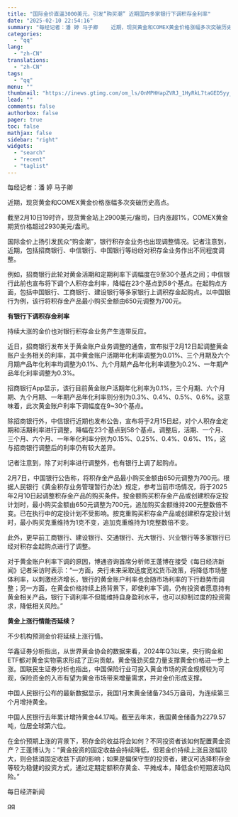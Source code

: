 ```yaml
---
title: "国际金价直逼3000美元，引发“购买潮” 近期国内多家银行下调积存金利率"
date: "2025-02-10 22:54:16"
summary: "每经记者：潘 婷 马子卿    近期，现货黄金和COMEX黄金价格涨幅多次突破历史高点。截至2月10..."
categories:
  - "qq"
lang:
  - "zh-CN"
translations:
  - "zh-CN"
tags:
  - "qq"
menu: ""
thumbnail: "https://inews.gtimg.com/om_ls/OnMPHHapZVRJ_1HyRkL7taGED5yy_LR7yxzNZ6-Irsy0MAA_640360/0"
lead: ""
comments: false
authorbox: false
pager: true
toc: false
mathjax: false
sidebar: "right"
widgets:
  - "search"
  - "recent"
  - "taglist"
---
```


每经记者：潘 婷 马子卿

近期，现货黄金和COMEX黄金价格涨幅多次突破历史高点。

截至2月10日19时许，现货黄金站上2900美元/盎司，日内涨超1%，COMEX黄金期货价格超过2930美元/盎司。

国际金价上扬引发民众“购金潮”，银行积存金业务也出现调整情况。记者注意到，近期，包括招商银行、中信银行、中国银行等纷纷对积存金业务作出不同程度调整。

例如，招商银行此轮对黄金活期和定期利率下调幅度在9至30个基点之间；中信银行此前也宣布将下调个人积存金利率，降幅在23个基点到58个基点。在起购点方面，包括中国银行、工商银行、建设银行等多家银行上调积存金起购点。以中国银行为例，该行将积存金产品最小购买金额由650元调整为700元。

**有银行下调积存金利率**

持续大涨的金价也对银行积存金业务产生连带反应。

近日，招商银行发布关于黄金账户业务调整的通告，宣布拟于2月12日起调整黄金账户业务相关的利率，其中黄金账户活期年化利率调整为0.01%、三个月期及六个月期产品年化利率均调整为0.1%、九个月期产品年化利率调整为0.2%、一年期产品年化利率调整为0.3%。

招商银行App显示，该行目前黄金账户活期年化利率为0.1%，三个月期、六个月期、九个月期、一年期产品年化利率则分别为0.3%、0.4%、0.5%、0.6%。这意味着，此次黄金账户利率下调幅度在9~30个基点。

除招商银行外，中信银行近期也发布公告，宣布将于2月15日起，对个人积存金定期和活期利率进行调整，降幅在23个基点到58个基点。调整后，活期、一个月、三个月、六个月、一年年化利率分别为0.15%、0.25%、0.4%、0.6%、1%，这与招商银行调整后的利率仍有较大差异。

记者注意到，除了对利率进行调整外，也有银行上调了起购点。

2月7日，中国银行公告称，将积存金产品最小购买金额由650元调整为700元。根据人民银行《黄金积存业务管理暂行办法》规定，参考当前市场情况，将于2025年2月10日起调整积存金产品的购买条件。按金额购买积存金产品或创建积存定投计划时，最小购买金额由650元调整为700元，追加购买金额维持200元整数倍不变。已在执行中的定投计划不受影响。按克重购买积存金产品或创建积存定投计划时，最小购买克重维持为1克不变，追加克重维持为1克整数倍不变。

此外，更早前工商银行、建设银行、交通银行、光大银行、兴业银行等多家银行已经对积存金起购点进行了调整。

对于黄金账户利率下调的原因，博通咨询首席分析师王蓬博在接受《每日经济新闻》记者采访时表示：“一方面，央行未来采取适度宽松货币政策，将降低市场整体利率，以刺激经济增长，银行的黄金账户利率也会随市场利率的下行趋势而调整；另一方面，在黄金价格持续上扬背景下，即使利率下调，仍有投资者愿意持有黄金相关产品，银行下调利率不但能维持自身盈利水平，也可以抑制过度的投资需求，降低相关风险。”

**黄金上涨行情能否延续？**

不少机构预测金价将延续上涨行情。

华鑫证券分析指出，从世界黄金协会的数据来看，2024年Q3以来，央行购金和ETF都对黄金实物需求形成了正向贡献。黄金强劲买盘力量支撑黄金价格进一步上涨。国联民生证券分析也指出，中国保险行业可投入黄金市场的资金规模较为可观，保险资金的入市有望为黄金市场带来增量需求，并对金价形成支撑。

中国人民银行公布的最新数据显示，我国1月末黄金储备7345万盎司，为连续第三个月增持黄金。

中国人民银行去年累计增持黄金44.17吨。截至去年末，我国黄金储备为2279.57吨，位居全球第六位。

在金价预期上涨的背景下，积存金的收益将会如何？不同投资者该如何配置黄金资产？王蓬博认为：“黄金投资的固定收益会持续降低，但若金价持续上涨且涨幅较大，则会抵消固定收益下调的影响；如果是偏保守型的投资者，建议可选择积存金等较为稳健的投资方式，通过定期定额积存黄金、平摊成本，降低金价短期波动风险。”

  

每日经济新闻

[qq](https://new.qq.com/rain/a/20250210A08UQZ00)
